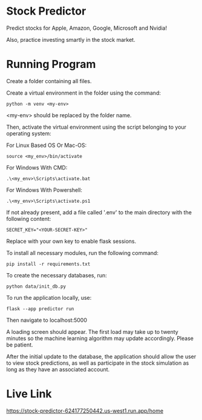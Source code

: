 # Stock Predictor

Predict stocks for Apple, Amazon, Google, Microsoft and Nvidia!

Also, practice investing smartly in the stock market.

# Running Program

Create a folder containing all files.

Create a virtual environment in the folder using the command:
```
python -m venv <my-env>
```
\<my-env\> should be replaced by the folder name.

Then, activate the virtual environment using the script belonging to your operating system:

For Linux Based OS Or Mac-OS:
```
source <my_env>/bin/activate
```

For Windows With CMD:
```
.\<my_env>\Scripts\activate.bat
```

For Windows With Powershell:
```
.\<my_env>\Scripts\activate.ps1
```

If not already present, add a file called '.env' to the main directory with the following content:
```
SECRET_KEY="<YOUR-SECRET-KEY>"
```
Replace <YOUR-SECRET-KEY> with your own key to enable flask sessions.

To install all necessary modules, run the following command:
```
pip install -r requirements.txt
```

To create the necessary databases, run:
```
python data/init_db.py
```

To run the application locally, use:
```
flask --app predictor run
```

Then navigate to localhost:5000

A loading screen should appear. The first load may take up to twenty minutes so the machine learning algorithm may update accordingly. Please be patient.

After the initial update to the database, the application should allow the user to view stock predictions, as well as participate in the stock simulation as long as they have an associated account.

# Live Link
https://stock-predictor-624177250442.us-west1.run.app/home
